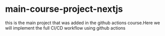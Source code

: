 # main-course-project-nextjs
this is the main project that was added in the github actions course.Here we will implement the full CI/CD workflow using github actions
